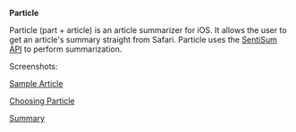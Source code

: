 <b>Particle</b>

Particle (part + article) is an article summarizer for iOS. It allows the user to get an article's summary straight from Safari. 
Particle uses the <a href="https://sentisum.3scale.net/">SentiSum API</a> to perform summarization.

Screenshots:

[Sample Article](./Article.png)

[Choosing Particle](./PickParticle.png)

[Summary](./ParticleSummary.png)
